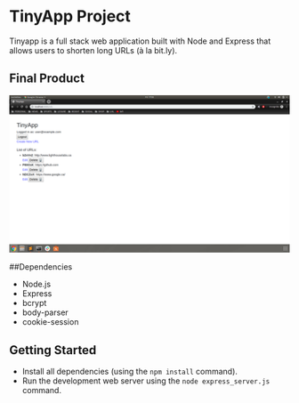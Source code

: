 # TinyApp Project

Tinyapp is a full stack web application built with Node and Express that allows users to shorten long URLs (à la bit.ly).

## Final Product

!["Screenshot of URLs page"](https://github.com/Nelson-Yu/lighthouse-labs-tinyapp-project/blob/master/docs/urls-page.png)

##Dependencies

- Node.js
- Express
- bcrypt
- body-parser
- cookie-session

## Getting Started

- Install all dependencies (using the `npm install` command).
- Run the development web server using the `node express_server.js` command.